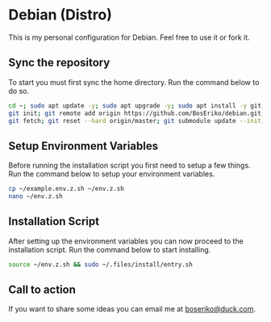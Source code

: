 # Debian (Distro)
This is my personal configuration for Debian. Feel free to use it or fork it.

## Sync the repository
To start you must first sync the home directory. Run the command below to do so.
```sh
cd ~; sudo apt update -y; sudo apt upgrade -y; sudo apt install -y git;
git init; git remote add origin https://github.com/BosEriko/debian.git;
git fetch; git reset --hard origin/master; git submodule update --init;
```

## Setup Environment Variables
Before running the installation script you first need to setup a few things. Run the command below to setup your environment variables.
```sh
cp ~/example.env.z.sh ~/env.z.sh
nano ~/env.z.sh
```

## Installation Script
After setting up the environment variables you can now proceed to the installation script. Run the command below to start installing.
```sh
source ~/env.z.sh && sudo ~/.files/install/entry.sh
```

## Call to action
If you want to share some ideas you can email me at boseriko@duck.com.